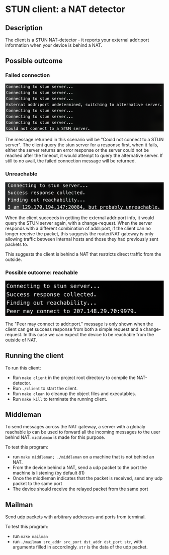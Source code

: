 # STUN client: a NAT detector

## Description
The client is a STUN NAT-detector - it reports your external addr:port information when your device is behind a NAT.

## Possible outcome

### Failed connection 
![](sc/timeout.png)

The message returned in this scenario will be "Could not connect to a STUN server". The client query the stun server for a response first, when it fails, either the server returns an error response or the server could not be reached after the timeout, it would attempt to query the alternative server. If still to no avail, the failed connection message will be returned.

### Unreachable
![](sc/unreachable.png)

When the client succeeds in getting the external addr:port info, it would query the STUN server again, with a change-request. When the server responds with a different combination of addr:port, if the client can no longer receive the packet, this suggests the router/NAT gateway is only allowing traffic between internal hosts and those they had previously sent packets to.

This suggests the client is behind a NAT that restricts direct traffic from the outside.

### Possible outcome: reachable
![](sc/reachable.png)

The "Peer may connect to addr:port." message is only shown when the client can get success response from both a simple request and a change-request. In this case we can expect the device to be reachable from the outside of NAT.

## Running the client
To run this client:
- Run `make client` in the project root directory to compile the NAT-detector.
- Run `./client` to start the client.
- Run `make clean` to cleanup the object files and executables.
- Run `make kill` to terminate the running client.

## Middleman
To send messages across the NAT gateway, a server with a globaly reachable ip can be used to forward all the incoming messages to the user behind NAT. `middleman` is made for this purpose.

To test this program:
- run `make middleman; ./middleman` on a machine that is not behind an NAT.
- From the device behind a NAT, send a udp packet to the port the machine is listening (by default 81)
- Once the middleman indicates that the packet is received, send any udp packet to the same port
- The device should receive the relayed packet from the same port

## Mailman
Send udp packets with arbitrary addresses and ports from terminal.

To test this program:
- run `make mailman`
- run `./mailman src_addr src_port dst_addr dst_port str`, with arguments filled in accordingly. `str` is the data of the udp packet.


